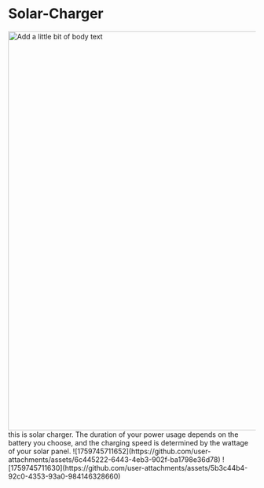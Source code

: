 # Solar-Charger
<img width="1056" height="811" alt="Add a little bit of body text" src="https://github.com/user-attachments/assets/4941bcd0-7c53-4ffe-84eb-02492047243c" />
this is solar charger. The duration of your power usage depends on the battery you choose, and the charging speed is determined by the wattage of your solar panel.
![1759745711652](https://github.com/user-attachments/assets/6c445222-6443-4eb3-902f-ba1798e36d78)
![1759745711630](https://github.com/user-attachments/assets/5b3c44b4-92c0-4353-93a0-984146328660)
